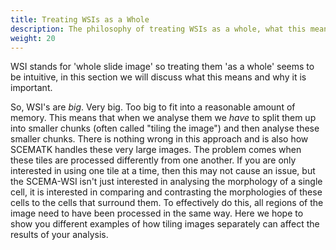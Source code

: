 ```yaml
---
title: Treating WSIs as a Whole
description: The philosophy of treating WSIs as a whole, what this means and why it's important
weight: 20
---
```


WSI stands for 'whole slide image' so treating them 'as a whole' seems to be intuitive, in this section we will discuss what this means and why it is important.

So, WSI's are *big*. Very big. Too big to fit into a reasonable amount of memory. This means that when we analyse them we *have* to split them up into smaller chunks (often called "tiling the image") and then analyse these smaller chunks. There is nothing wrong in this approach and is also how SCEMATK handles these very large images. The problem comes when these tiles are processed differently from one another. If you are only interested in using one tile at a time, then this may not cause an issue, but the SCEMA-WSI isn't just interested in analysing the morphology of a single cell, it is interested in comparing and contrasting the morphologies of these cells to the cells that surround them. To effectively do this, all regions of the image need to have been processed in the same way. Here we hope to show you different examples of how tiling images separately can affect the results of your analysis.

